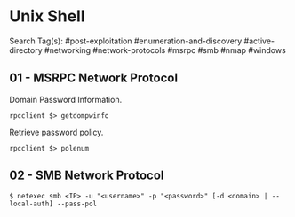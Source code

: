 # Unix Shell

Search Tag(s): #post-exploitation #enumeration-and-discovery #active-directory #networking #network-protocols #msrpc #smb #nmap #windows

## 01 - MSRPC Network Protocol

Domain Password Information.

```
rpcclient $> getdompwinfo
```

Retrieve password policy.

```
rpcclient $> polenum
```

## 02 - SMB Network Protocol

```
$ netexec smb <IP> -u "<username>" -p "<password>" [-d <domain> | --local-auth] --pass-pol
```